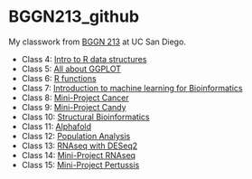# BGGN213_github
My classwork from [BGGN 213](https://bioboot.github.io/bggn213_F24/) at UC San Diego.


- Class 4: [Intro to R data structures]()
- Class 5: [All about GGPLOT](https://github.com/josieriveraalfaro/bggn213_github/blob/main/BGGN213%20Class%2005/class05.md)
- Class 6: [R functions](https://github.com/josieriveraalfaro/bggn213_github/blob/main/Class06/class06.md)
- Class 7: [Introduction to machine learning for Bioinformatics](https://github.com/josieriveraalfaro/bggn213_github/blob/main/class07/class07%20lab.md)
- Class 8: [Mini-Project Cancer](https://github.com/josieriveraalfaro/bggn213_github/blob/main/class08_miniproject/class8%20mini%20project.md)
- Class 9: [Mini-Project Candy](https://github.com/josieriveraalfaro/bggn213_github/blob/main/class09/class09candyminiproject.md)
- Class 10: [Structural Bioinformatics](https://github.com/josieriveraalfaro/bggn213_github/blob/main/class10/Class10.md)
- Class 11: [Alphafold]()
- Class 12: [Population Analysis]()
- Class 13: [RNAseq with DESeq2]()
- Class 14: [Mini-Project RNAseq]()
- Class 15: [Mini-Project Pertussis]()